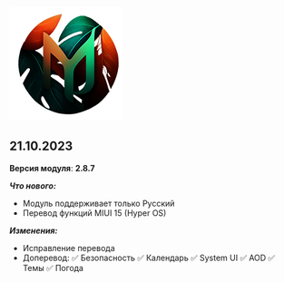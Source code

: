 <img src="https://raw.githubusercontent.com/kazhemons/CNtoRU/main/img/Logo.png">

## 21.10.2023 ##

**Версия модуля**: **2.8.7**

***Что нового:***
- Модуль поддерживает только Русский
- Перевод функций MIUI 15 (Hyper OS)

***Изменения:***
- Исправление перевода
- Доперевод: 
 ✅ Безопасность
 ✅ Календарь
 ✅ System UI
 ✅ AOD
 ✅ Темы
 ✅ Погода





